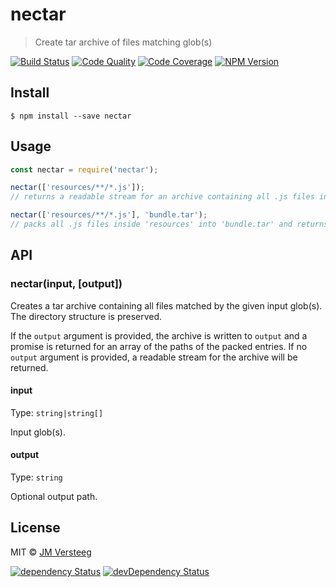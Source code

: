 # nectar

> Create tar archive of files matching glob(s)

[![Build Status][travis-image]][travis-url]
[![Code Quality][codeclimate-image]][codeclimate-url]
[![Code Coverage][coveralls-image]][coveralls-url]
[![NPM Version][npm-image]][npm-url]


## Install

```
$ npm install --save nectar
```


## Usage

```js
const nectar = require('nectar');

nectar(['resources/**/*.js']);
// returns a readable stream for an archive containing all .js files inside 'resources'

nectar(['resources/**/*.js'], 'bundle.tar');
// packs all .js files inside 'resources' into 'bundle.tar' and returns a promise for an array of the paths of the packed entries
```


## API

### nectar(input, [output])

Creates a tar archive containing all files matched by the given input glob(s). The directory structure is preserved.

If the `output` argument is provided, the archive is written to `output` and a promise is returned for an array of the paths of the packed entries.
If no `output` argument is provided, a readable stream for the archive will be returned.

#### input

Type: `string|string[]`

Input glob(s).

#### output

Type: `string`

Optional output path.

## License

MIT © [JM Versteeg](http://github.com/jmversteeg)

[![dependency Status][david-image]][david-url]
[![devDependency Status][david-dev-image]][david-dev-url]

[travis-image]: https://img.shields.io/travis/jmversteeg/nectar.svg?style=flat-square
[travis-url]: https://travis-ci.org/jmversteeg/nectar

[codeclimate-image]: https://img.shields.io/codeclimate/github/jmversteeg/nectar.svg?style=flat-square
[codeclimate-url]: https://codeclimate.com/github/jmversteeg/nectar

[david-image]: https://img.shields.io/david/jmversteeg/nectar.svg?style=flat-square
[david-url]: https://david-dm.org/jmversteeg/nectar

[david-dev-image]: https://img.shields.io/david/dev/jmversteeg/nectar.svg?style=flat-square
[david-dev-url]: https://david-dm.org/jmversteeg/nectar#info=devDependencies

[coveralls-image]: https://img.shields.io/coveralls/jmversteeg/nectar.svg?style=flat-square
[coveralls-url]: https://coveralls.io/r/jmversteeg/nectar

[npm-image]: https://img.shields.io/npm/v/nectar.svg?style=flat-square
[npm-url]: https://www.npmjs.com/package/nectar